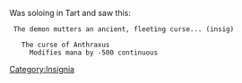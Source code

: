 Was soloing in Tart and saw this:

` The demon mutters an ancient, fleeting curse... (insig)`

`   The curse of Anthraxus`  
`     Modifies mana by -500 continuous`

[Category:Insignia](Category:Insignia "wikilink")
